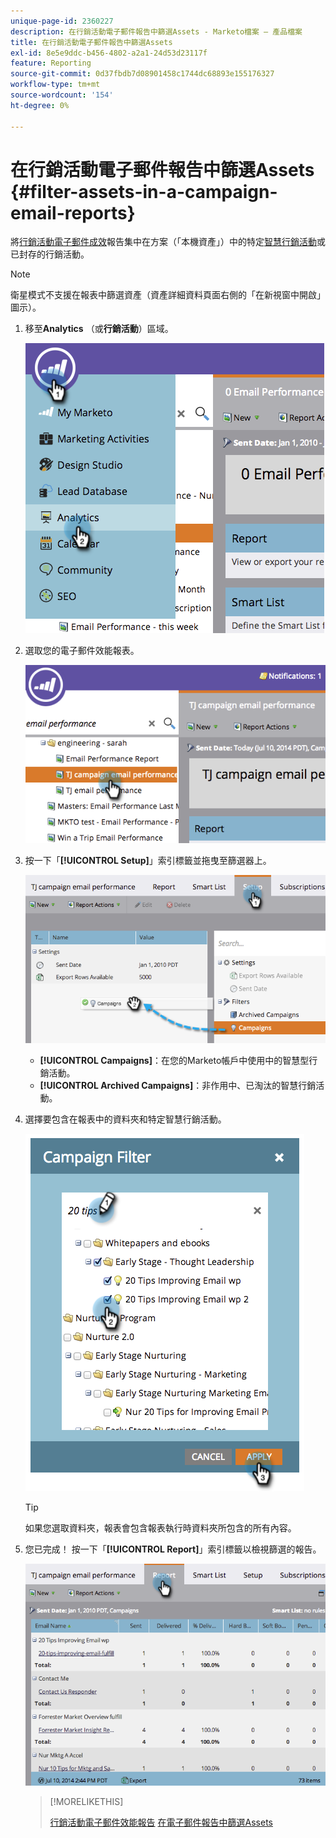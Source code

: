 ```yaml
---
unique-page-id: 2360227
description: 在行銷活動電子郵件報告中篩選Assets - Marketo檔案 — 產品檔案
title: 在行銷活動電子郵件報告中篩選Assets
exl-id: 8e5e9ddc-b456-4802-a2a1-24d53d23117f
feature: Reporting
source-git-commit: 0d37fbdb7d08901458c1744dc68893e155176327
workflow-type: tm+mt
source-wordcount: '154'
ht-degree: 0%

---
```


# 在行銷活動電子郵件報告中篩選Assets {#filter-assets-in-a-campaign-email-reports}

將[行銷活動電子郵件成效](/help/marketo/product-docs/reporting/basic-reporting/report-types/campaign-email-performance-report.md)報告集中在方案（「本機資產」）中的特定[智慧行銷活動](/help/marketo/product-docs/core-marketo-concepts/smart-campaigns/creating-a-smart-campaign/understanding-batch-and-trigger-smart-campaigns.md)或已封存的行銷活動。

>[!NOTE]
>
>衛星模式不支援在報表中篩選資產（資產詳細資料頁面右側的「在新視窗中開啟」圖示）。

1. 移至&#x200B;**Analytics** （或&#x200B;**行銷活動**）區域。

   ![](assets/image2014-9-16-15-3a57-3a27.png)

1. 選取您的電子郵件效能報表。

   ![](assets/image2014-9-16-15-3a57-3a31.png)

1. 按一下「**[!UICONTROL Setup]**」索引標籤並拖曳至篩選器上。

   ![](assets/image2014-9-16-15-3a57-3a35.png)

   * **[!UICONTROL Campaigns]**：在您的Marketo帳戶中使用中的智慧型行銷活動。
   * **[!UICONTROL Archived Campaigns]**：非作用中、已淘汰的智慧行銷活動。

1. 選擇要包含在報表中的資料夾和特定智慧行銷活動。

   ![](assets/image2014-9-16-15-3a57-3a38.png)

   >[!TIP]
   >
   >如果您選取資料夾，報表會包含報表執行時資料夾所包含的所有內容。

1. 您已完成！ 按一下「**[!UICONTROL Report]**」索引標籤以檢視篩選的報告。

   ![](assets/image2014-9-16-15-3a58-3a10.png)

   >[!MORELIKETHIS]
   >
   >[行銷活動電子郵件效能報告](/help/marketo/product-docs/reporting/basic-reporting/report-types/campaign-email-performance-report.md)
   >[在電子郵件報告中篩選Assets](/help/marketo/product-docs/reporting/basic-reporting/report-activity/filter-assets-in-an-email-report.md)
